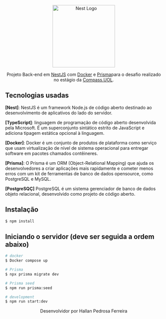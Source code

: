 <p align="center">
  <a href="http://nestjs.com/" target="blank"><img src="https://nestjs.com/img/logo-small.svg" width="200" alt="Nest Logo" /></a>
</p>

  <p align="center">Projeto Back-end em <a href="http://nestjs.com/" target="_blank">NestJS</a> com <a href="http://docker.com" target="_blank">Docker</a> e <a href="http://www.prisma.io/" target="_blank">Prisma</a>para o desafio realizado no estágio da <a href="https://compass.uol/en/home/" target="_blank">Compass.UOL</a>.</p>


## Tecnologias usadas

**[Nest]**: NestJS é um framework Node.js de código aberto destinado ao desenvolvimento de aplicativos do lado do servidor. 

**[TypeScript]**: linguagem de programação de código aberto desenvolvida pela Microsoft. É um superconjunto sintático estrito de JavaScript e adiciona tipagem estática opcional à linguagem.

**[Docker]**: Docker é um conjunto de produtos de plataforma como serviço que usam virtualização de nível de sistema operacional para entregar software em pacotes chamados contêineres.

**[Prisma]**: O Prisma é um ORM (Object-Relational Mapping) que ajuda os desenvolvedores a criar aplicações mais rapidamente e cometer menos erros com um kit de ferramentas de banco de dados opensource, como PostgreSQL e MySQL. 

**[PostgreSQÇ]** PostgreSQL é um sistema gerenciador de banco de dados objeto relacional, desenvolvido como projeto de código aberto.

## Instalação

```bash
$ npm install
```

## Iniciando o servidor (deve ser seguida a ordem abaixo)

```bash
# docker
$ Docker compose up

# Prisma
$ npx prisma migrate dev

# Prisma seed
$ npm run prisma:seed

# development
$ npm run start:dev
```


<p align="center">
  Desenvolvidor por Hallan Pedrosa Ferreira
</p>
